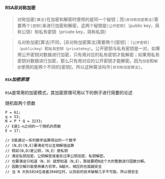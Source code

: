 #### RSA非对称加密

> 对称加密`[算法]`在加密和解密时使用的是同一个秘钥；而`[非对称加密算法]`需要两个`[密钥]`来进行加密和解密，这两个秘钥是`[公开密钥]`（public key，简称公钥）和私有密钥（private key，简称私钥）

> 与对称加密[算法]不同，[非对称加密算法]需要两个[密钥]：`[公开密钥]（publickey）`和`私有密钥（privatekey）`。公开密钥与私有密钥是一对，如果用公开密钥对数据进行加密，只有用对应的私有密钥才能解密；如果用私有密钥对数据进行加密，那么只有用对应的公开密钥才能解密。因为`加密`和`解密`使用的是两个不同的[密钥]，所以这种算法叫作`[非对称加密算法]`。

##### `RSA`加密原理

`RSA`是常用的加密模式，其加密原理可用以下的例子进行简要的论述

随机取两个质数

```objc
P = 61;
q = 53;
N = P * Q = 3233;
// E是1-n之间的一个随机的质数
E = 17;

// D是通过一系列数学运算得出的一个数字
// (N,D)(N,E)要满足可以互相解值运算
// 假如(N,D)是公钥，（N,E）是私钥
// 满足私钥加密，公钥解密或者反过来公钥加密，私钥解密。
// 也要满足只知道（N，D）就想知道（N,E），那就要把N这个大的整数进行因数分解。
// 因数分解只能使用暴力穷举，N越大，相应的也就越安全
// 当 N 大到1024位或者2048位时，以目前的技术破解几乎不可能，所以很安全
```

